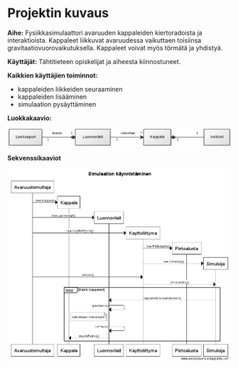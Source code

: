 # Projektin kuvaus

**Aihe:** Fysiikkasimulaattori avaruuden kappaleiden kiertoradoista ja interaktioista. 
Kappaleet liikkuvat avaruudessa vaikuttaen toisiinsa gravitaatiovuorovaikutuksella. Kappaleet voivat myös törmätä ja yhdistyä.

**Käyttäjät:** Tähtitieteen opiskelijat ja aiheesta kiinnostuneet.

**Kaikkien käyttäjien toiminnot:** 

* kappaleiden liikkeiden seuraaminen
* kappaleiden lisääminen
* simulaation pysäyttäminen


**Luokkakaavio:**

![Luokkakaavio](https://github.com/NailoTB/Avaruustomuttaja/blob/master/dokumentaatio/luokkakaavio.png)

**Sekvenssikaaviot**

![SimulaationKaynnistaminen](https://github.com/NailoTB/Avaruustomuttaja/blob/master/dokumentaatio/sekvenssi_simulaationKaynnistaminen.png)

